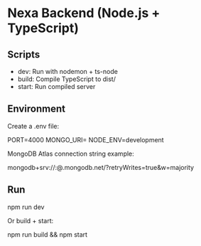 # Nexa Backend (Node.js + TypeScript)

## Scripts
- dev: Run with nodemon + ts-node
- build: Compile TypeScript to dist/
- start: Run compiled server

## Environment
Create a .env file:

PORT=4000
MONGO_URI=<your-mongodb-atlas-connection-string>
NODE_ENV=development

MongoDB Atlas connection string example:

mongodb+srv://<username>:<password>@<cluster-name>.mongodb.net/<database>?retryWrites=true&w=majority

## Run
npm run dev

Or build + start:

npm run build && npm start
